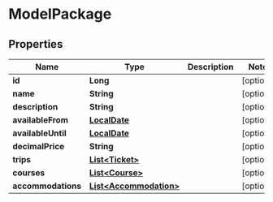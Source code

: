 
# ModelPackage

## Properties
Name | Type | Description | Notes
------------ | ------------- | ------------- | -------------
**id** | **Long** |  |  [optional]
**name** | **String** |  |  [optional]
**description** | **String** |  |  [optional]
**availableFrom** | [**LocalDate**](LocalDate.md) |  |  [optional]
**availableUntil** | [**LocalDate**](LocalDate.md) |  |  [optional]
**decimalPrice** | **String** |  |  [optional]
**trips** | [**List&lt;Ticket&gt;**](Ticket.md) |  |  [optional]
**courses** | [**List&lt;Course&gt;**](Course.md) |  |  [optional]
**accommodations** | [**List&lt;Accommodation&gt;**](Accommodation.md) |  |  [optional]



